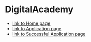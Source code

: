 # DigitalAcademy
- [link to Home page](https://rawgit.com/evlogihr/DigitalAcademy/master/Home%20Page/Home%20Page.html)
- [link to Application page](https://rawgit.com/evlogihr/DigitalAcademy/master/Applicatoin%20Page/TDA%20Application%20Form.html)
- [link to Successful Application page](https://rawgit.com/evlogihr/DigitalAcademy/master/Successful%20Application/Successful%20Application.html)